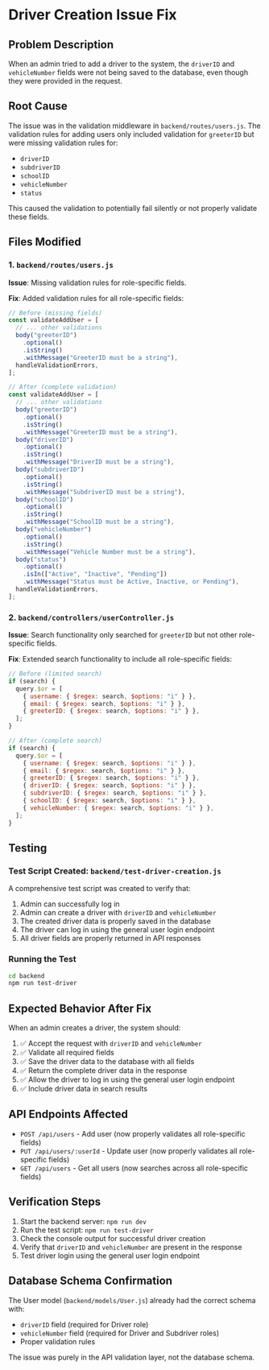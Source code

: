# Driver Creation Issue Fix

## Problem Description

When an admin tried to add a driver to the system, the `driverID` and `vehicleNumber` fields were not being saved to the database, even though they were provided in the request.

## Root Cause

The issue was in the validation middleware in `backend/routes/users.js`. The validation rules for adding users only included validation for `greeterID` but were missing validation rules for:

- `driverID`
- `subdriverID`
- `schoolID`
- `vehicleNumber`
- `status`

This caused the validation to potentially fail silently or not properly validate these fields.

## Files Modified

### 1. `backend/routes/users.js`

**Issue**: Missing validation rules for role-specific fields.

**Fix**: Added validation rules for all role-specific fields:

```javascript
// Before (missing fields)
const validateAddUser = [
  // ... other validations
  body("greeterID")
    .optional()
    .isString()
    .withMessage("GreeterID must be a string"),
  handleValidationErrors,
];

// After (complete validation)
const validateAddUser = [
  // ... other validations
  body("greeterID")
    .optional()
    .isString()
    .withMessage("GreeterID must be a string"),
  body("driverID")
    .optional()
    .isString()
    .withMessage("DriverID must be a string"),
  body("subdriverID")
    .optional()
    .isString()
    .withMessage("SubdriverID must be a string"),
  body("schoolID")
    .optional()
    .isString()
    .withMessage("SchoolID must be a string"),
  body("vehicleNumber")
    .optional()
    .isString()
    .withMessage("Vehicle Number must be a string"),
  body("status")
    .optional()
    .isIn(["Active", "Inactive", "Pending"])
    .withMessage("Status must be Active, Inactive, or Pending"),
  handleValidationErrors,
];
```

### 2. `backend/controllers/userController.js`

**Issue**: Search functionality only searched for `greeterID` but not other role-specific fields.

**Fix**: Extended search functionality to include all role-specific fields:

```javascript
// Before (limited search)
if (search) {
  query.$or = [
    { username: { $regex: search, $options: "i" } },
    { email: { $regex: search, $options: "i" } },
    { greeterID: { $regex: search, $options: "i" } },
  ];
}

// After (complete search)
if (search) {
  query.$or = [
    { username: { $regex: search, $options: "i" } },
    { email: { $regex: search, $options: "i" } },
    { greeterID: { $regex: search, $options: "i" } },
    { driverID: { $regex: search, $options: "i" } },
    { subdriverID: { $regex: search, $options: "i" } },
    { schoolID: { $regex: search, $options: "i" } },
    { vehicleNumber: { $regex: search, $options: "i" } },
  ];
}
```

## Testing

### Test Script Created: `backend/test-driver-creation.js`

A comprehensive test script was created to verify that:

1. Admin can successfully log in
2. Admin can create a driver with `driverID` and `vehicleNumber`
3. The created driver data is properly saved in the database
4. The driver can log in using the general user login endpoint
5. All driver fields are properly returned in API responses

### Running the Test

```bash
cd backend
npm run test-driver
```

## Expected Behavior After Fix

When an admin creates a driver, the system should:

1. ✅ Accept the request with `driverID` and `vehicleNumber`
2. ✅ Validate all required fields
3. ✅ Save the driver data to the database with all fields
4. ✅ Return the complete driver data in the response
5. ✅ Allow the driver to log in using the general user login endpoint
6. ✅ Include driver data in search results

## API Endpoints Affected

- `POST /api/users` - Add user (now properly validates all role-specific fields)
- `PUT /api/users/:userId` - Update user (now properly validates all role-specific fields)
- `GET /api/users` - Get all users (now searches across all role-specific fields)

## Verification Steps

1. Start the backend server: `npm run dev`
2. Run the test script: `npm run test-driver`
3. Check the console output for successful driver creation
4. Verify that `driverID` and `vehicleNumber` are present in the response
5. Test driver login using the general user login endpoint

## Database Schema Confirmation

The User model (`backend/models/User.js`) already had the correct schema with:

- `driverID` field (required for Driver role)
- `vehicleNumber` field (required for Driver and Subdriver roles)
- Proper validation rules

The issue was purely in the API validation layer, not the database schema.

